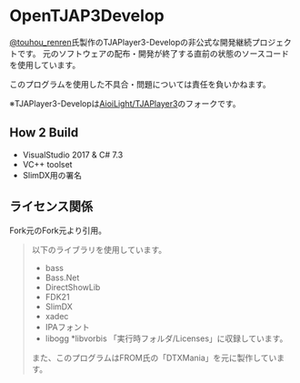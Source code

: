 # OpenTJAP3Develop
[@touhou_renren](https://twitter.com/ren43723591/)氏製作のTJAPlayer3-Developの非公式な開発継続プロジェクトです。
元のソフトウェアの配布・開発が終了する直前の状態のソースコードを使用しています。

このプログラムを使用した不具合・問題については責任を負いかねます。

※TJAPlayer3-Developは[AioiLight/TJAPlayer3](https://github.com/AioiLight/TJAPlayer3)のフォークです。

## How 2 Build
- VisualStudio 2017 & C# 7.3
- VC++ toolset
- SlimDX用の署名

## ライセンス関係
Fork元のFork元より引用。

> 以下のライブラリを使用しています。
> * bass
> * Bass.Net
> * DirectShowLib
> * FDK21
> * SlimDX
> * xadec
> * IPAフォント
> * libogg
> *libvorbis
> 「実行時フォルダ/Licenses」に収録しています。
> 
> また、このプログラムはFROM氏の「DTXMania」を元に製作しています。
